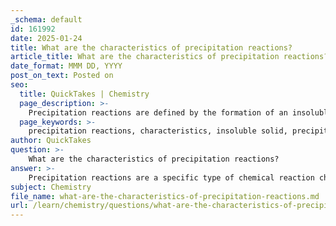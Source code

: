 ```yaml
---
_schema: default
id: 161992
date: 2025-01-24
title: What are the characteristics of precipitation reactions?
article_title: What are the characteristics of precipitation reactions?
date_format: MMM DD, YYYY
post_on_text: Posted on
seo:
  title: QuickTakes | Chemistry
  page_description: >-
    Precipitation reactions are defined by the formation of an insoluble solid (precipitate) when two soluble ionic compounds react in solution, characterized by ionic equations, solubility rules, and visual indicators.
  page_keywords: >-
    precipitation reactions, characteristics, insoluble solid, precipitate, ionic compounds, aqueous solutions, ionic equations, double replacement reactions, solubility rules, visual indicators, analytical chemistry, industrial processes
author: QuickTakes
question: >-
    What are the characteristics of precipitation reactions?
answer: >-
    Precipitation reactions are a specific type of chemical reaction characterized by the formation of an insoluble solid, known as a precipitate, when two soluble substances (typically ionic compounds) are mixed in solution. Here are the key characteristics of precipitation reactions:\n\n1. **Formation of Precipitate**: The primary feature of a precipitation reaction is the formation of a solid precipitate from the reaction of two aqueous solutions. This occurs when the product of the reaction is insoluble in water.\n\n2. **Involvement of Ionic Compounds**: Precipitation reactions usually involve ionic compounds. When these compounds are dissolved in water, they dissociate into their respective ions. For example, when calcium ions (Ca²⁺) react with phosphate ions (PO₄³⁻), they can form calcium phosphate, which is insoluble.\n\n3. **Ionic and Net Ionic Equations**: To accurately represent precipitation reactions, it is common to write ionic equations that show the dissociation of the reactants into ions. The net ionic equation, which includes only the ions that participate in the formation of the precipitate, is often used to simplify the representation of the reaction.\n\n4. **Double Replacement Reaction**: Precipitation reactions are a subclass of double replacement (or double displacement) reactions, where the cations and anions of two different compounds exchange places to form new compounds.\n\n5. **Solubility Rules**: The occurrence of a precipitation reaction can often be predicted using solubility rules, which provide guidelines on the solubility of various ionic compounds in water. If the product of the reaction is determined to be insoluble according to these rules, a precipitate will form.\n\n6. **Visual Indicators**: The formation of a precipitate can often be observed visually, as it typically appears as a cloudy or colored solid that settles at the bottom of the reaction vessel.\n\n7. **Applications**: Precipitation reactions are widely used in analytical chemistry to determine the presence of specific ions in a solution. They are also utilized in various industrial processes, including water treatment and the synthesis of materials.\n\nIn summary, precipitation reactions are defined by the formation of an insoluble solid from the mixing of two soluble ionic compounds, and they can be represented through ionic equations that highlight the participating ions.
subject: Chemistry
file_name: what-are-the-characteristics-of-precipitation-reactions.md
url: /learn/chemistry/questions/what-are-the-characteristics-of-precipitation-reactions
---
```


&nbsp;